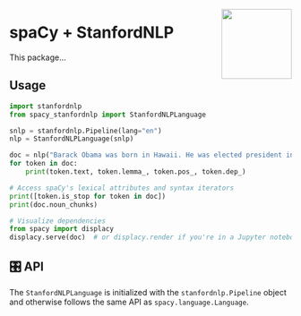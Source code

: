 <a href="https://explosion.ai"><img src="https://explosion.ai/assets/img/logo.svg" width="125" height="125" align="right" /></a>

# spaCy + StanfordNLP

This package...

## Usage

```python
import stanfordnlp
from spacy_stanfordnlp import StanfordNLPLanguage

snlp = stanfordnlp.Pipeline(lang="en")
nlp = StanfordNLPLanguage(snlp)

doc = nlp("Barack Obama was born in Hawaii. He was elected president in 2008.")
for token in doc:
    print(token.text, token.lemma_, token.pos_, token.dep_)

# Access spaCy's lexical attributes and syntax iterators
print([token.is_stop for token in doc])
print(doc.noun_chunks)

# Visualize dependencies
from spacy import displacy
displacy.serve(doc)  # or displacy.render if you're in a Jupyter notebook
```

## 🎛 API

The `StanfordNLPLanguage` is initialized with the `stanfordnlp.Pipeline` object
and otherwise follows the same API as `spacy.language.Language`.
